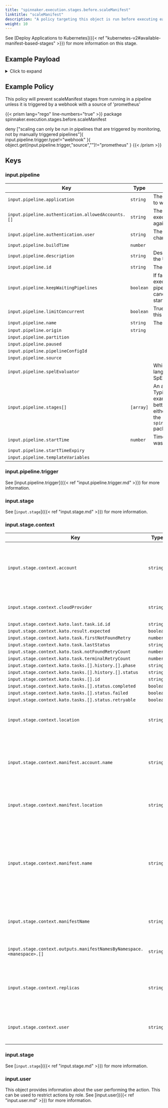 ```yaml
---
title: "spinnaker.execution.stages.before.scaleManifest"
linktitle: "scaleManifest"
description: "A policy targeting this object is run before executing each task in a scaleManifest stage."
weight: 10
---
```


See [Deploy Applications to Kubernetes]({{< ref "kubernetes-v2#available-manifest-based-stages" >}}) for more information on this stage.

## Example Payload

<details><summary>Click to expand</summary>

```json
{
  "input": {
    "pipeline": {
      "application": "hostname",
      "authentication": {
        "allowedAccounts": [
          "spinnaker",
          "staging",
          "staging-ecs"
        ],
        "user": "myUserName"
      },
      "buildTime": 1620752545407,
      "canceled": false,
      "canceledBy": null,
      "cancellationReason": null,
      "description": "Scale manifest",
      "endTime": null,
      "id": "01F5E62DKZH06TP0V627RBP4M2",
      "initialConfig": {},
      "keepWaitingPipelines": false,
      "limitConcurrent": false,
      "name": null,
      "notifications": [],
      "origin": "unknown",
      "partition": null,
      "paused": null,
      "pipelineConfigId": null,
      "source": null,
      "spelEvaluator": null,
      "stages": [
        "01F5E62DKZ1YANDNTZ9ZJY0QGE"
      ],
      "startTime": 1620752545426,
      "startTimeExpiry": null,
      "status": "RUNNING",
      "systemNotifications": [],
      "templateVariables": null,
      "trigger": {
        "artifacts": [],
        "correlationId": null,
        "isDryRun": false,
        "isRebake": false,
        "isStrategy": false,
        "notifications": [],
        "other": {
          "artifacts": [],
          "dryRun": false,
          "expectedArtifacts": [],
          "notifications": [],
          "parameters": {},
          "rebake": false,
          "resolvedExpectedArtifacts": [],
          "strategy": false,
          "type": "manual",
          "user": "myUserName"
        },
        "parameters": {},
        "resolvedExpectedArtifacts": [],
        "type": "manual",
        "user": "myUserName"
      },
      "type": "ORCHESTRATION"
    },
    "stage": {
      "context": {
        "account": "spinnaker",
        "cloudProvider": "kubernetes",
        "deploy.server.groups": {},
        "kato.last.task.id": {
          "id": "552a47bb-59ea-4f5b-aa58-9f28851a6bc6"
        },
        "kato.result.expected": false,
        "kato.task.firstNotFoundRetry": -1,
        "kato.task.lastStatus": "SUCCEEDED",
        "kato.task.notFoundRetryCount": 0,
        "kato.task.terminalRetryCount": 0,
        "kato.tasks": [
          {
            "history": [
              {
                "phase": "ORCHESTRATION",
                "status": "Initializing Orchestration Task"
              },
              {
                "phase": "ORCHESTRATION",
                "status": "Processing op: KubernetesScaleManifestOperation"
              },
              {
                "phase": "SCALE_KUBERNETES_MANIFEST",
                "status": "Starting scale operation..."
              },
              {
                "phase": "SCALE_KUBERNETES_MANIFEST",
                "status": "Looking up resource properties..."
              },
              {
                "phase": "SCALE_KUBERNETES_MANIFEST",
                "status": "Calling scale operation..."
              },
              {
                "phase": "ORCHESTRATION",
                "status": "Orchestration completed."
              }
            ],
            "id": "552a47bb-59ea-4f5b-aa58-9f28851a6bc6",
            "resultObjects": [],
            "status": {
              "completed": true,
              "failed": false,
              "retryable": false
            }
          }
        ],
        "location": "staging",
        "manifest.account.name": "spinnaker",
        "manifest.location": "staging",
        "manifest.name": "deployment hostname",
        "manifestName": "deployment hostname",
        "outputs.manifestNamesByNamespace": {
          "staging": [
            "deployment hostname"
          ]
        },
        "replicas": "5",
        "user": "myUserName"
      },
      "endTime": null,
      "id": "01F5E62DKZ1YANDNTZ9ZJY0QGE",
      "lastModified": null,
      "name": "scaleManifest",
      "outputs": {},
      "parentStageId": null,
      "refId": "0",
      "requisiteStageRefIds": [],
      "scheduledTime": null,
      "startTime": 1620752545489,
      "startTimeExpiry": null,
      "status": "RUNNING",
      "syntheticStageOwner": null,
      "tasks": [
        {
          "endTime": 1620752545644,
          "id": "1",
          "implementingClass": "com.netflix.spinnaker.orca.clouddriver.tasks.manifest.ResolveTargetManifestTask",
          "loopEnd": false,
          "loopStart": false,
          "name": "resolveTargetManifest",
          "stageEnd": false,
          "stageStart": true,
          "startTime": 1620752545521,
          "status": "SUCCEEDED"
        },
        {
          "endTime": 1620752545916,
          "id": "2",
          "implementingClass": "com.netflix.spinnaker.orca.clouddriver.tasks.manifest.ScaleManifestTask",
          "loopEnd": false,
          "loopStart": false,
          "name": "scaleManifest",
          "stageEnd": false,
          "stageStart": false,
          "startTime": 1620752545659,
          "status": "SUCCEEDED"
        },
        {
          "endTime": 1620752551162,
          "id": "3",
          "implementingClass": "com.netflix.spinnaker.orca.clouddriver.tasks.MonitorKatoTask",
          "loopEnd": false,
          "loopStart": false,
          "name": "monitorScale",
          "stageEnd": false,
          "stageStart": false,
          "startTime": 1620752545933,
          "status": "SUCCEEDED"
        },
        {
          "endTime": null,
          "id": "4",
          "implementingClass": "com.netflix.spinnaker.orca.clouddriver.tasks.manifest.WaitForManifestStableTask",
          "loopEnd": false,
          "loopStart": false,
          "name": "waitForManifestToStabilize",
          "stageEnd": true,
          "stageStart": false,
          "startTime": 1620752551183,
          "status": "RUNNING"
        }
      ],
      "type": "scaleManifest"
    },
    "user": {
      "isAdmin": false,
      "roles": [],
      "username": "myUserName"
    }
  }
}
```
</details>

## Example Policy

This policy will prevent scaleManifest stages from running in a pipeline unless it is triggered by a webhook with a source of 'prometheus'

{{< prism lang="rego" line-numbers="true" >}}
package spinnaker.execution.stages.before.scaleManifest

deny ["scaling can only be run in pipelines that are triggered by monitoring, not by manually triggered pipelines"]{
	input.pipeline.trigger.type!="webhook"
    }{
	object.get(input.pipeline.trigger,"source","")!="prometheus"
}
{{< /prism >}}

## Keys

### input.pipeline

| Key                                                | Type      | Description                                                                                                                                       |
| -------------------------------------------------- | --------- | ------------------------------------------------------------------------------------------------------------------------------------------------- |
| `input.pipeline.application`                       | `string`  | The name of the Spinnaker application to which this pipeline belongs.                                                                             |
| `input.pipeline.authentication.allowedAccounts.[]` | `string`  | The list of accounts that this pipeline execution has permissions to execute against.                                                             |
| `input.pipeline.authentication.user`               | `string`  | The Spinnaker user initiating the change.                                                                                                         |
| `input.pipeline.buildTime`                         | `number`  |                                                                                                                                                   |
| `input.pipeline.description`                       | `string`  | Description of the pipeline defined in the UI.                                                                                                    |
| `input.pipeline.id`                                | `string`  | The unique ID of the pipeline.                                                                                                                    |
| `input.pipeline.keepWaitingPipelines`              | `boolean` | If false and concurrent pipeline execution is disabled, then the pipelines in the waiting queue will get canceled when the next execution starts. |
| `input.pipeline.limitConcurrent`                   | `boolean` | True if only 1 concurrent execution of this pipeline is allowed.                                                                                  |
| `input.pipeline.name`                              | `string`  | The name of this pipeline.                                                                                                                        |
| `input.pipeline.origin`                            | `string`  |                                                                                                                                                   |
| `input.pipeline.partition`                         |           |                                                                                                                                                   |
| `input.pipeline.paused`                            |           |                                                                                                                                                   |
| `input.pipeline.pipelineConfigId`                  |           |                                                                                                                                                   |
| `input.pipeline.source`                            |           |                                                                                                                                                   |
| `input.pipeline.spelEvaluator`                     |           | Which version of spring expression language is being used to evaluate SpEL.                                                                       |
| `input.pipeline.stages[]`                          | `[array]` | An array of the stages in the pipeline. Typically if you are writing a policy that examines multiple pipeline stages, it is better to write that policy against either the `opa.pipelines package`, or the `spinnaker.execution.pipelines.before` package. |
| `input.pipeline.startTime`                         | `number`  | Timestamp from when the pipeline was started.                                                                                                     |
| `input.pipeline.startTimeExpiry`                   |           |                                                                                                                                                   |
| `input.pipeline.templateVariables`                 |           |                                                                                                                                                   |

### input.pipeline.trigger

See [input.pipeline.trigger]({{< ref "input.pipeline.trigger.md" >}}) for more information.

### input.stage

See [`input.stage`]({{< ref "input.stage.md" >}}) for more information.

### input.stage.context

| Key                                                                   | Type      | Description                                                           |
| --------------------------------------------------------------------- | --------- | --------------------------------------------------------------------- |
| `input.stage.context.account`                                         | `string`  | The name of the account containing the manifest that will be scaled.  |
| `input.stage.context.cloudProvider`                                   | `string`  | The cloud provider of the account.                                    |
| `input.stage.context.kato.last.task.id.id`                            | `string`  |                                                                       |
| `input.stage.context.kato.result.expected`                            | `boolean` |                                                                       |
| `input.stage.context.kato.task.firstNotFoundRetry`                    | `number`  |                                                                       |
| `input.stage.context.kato.task.lastStatus`                            | `string`  |                                                                       |
| `input.stage.context.kato.task.notFoundRetryCount`                    | `number`  |                                                                       |
| `input.stage.context.kato.task.terminalRetryCount`                    | `number`  |                                                                       |
| `input.stage.context.kato.tasks.[].history.[].phase`                  | `string`  |                                                                       |
| `input.stage.context.kato.tasks.[].history.[].status`                 | `string`  |                                                                       |
| `input.stage.context.kato.tasks.[].id`                                | `string`  |                                                                       |
| `input.stage.context.kato.tasks.[].status.completed`                  | `boolean` |                                                                       |
| `input.stage.context.kato.tasks.[].status.failed`                     | `boolean` |                                                                       |
| `input.stage.context.kato.tasks.[].status.retryable`                  | `boolean` |                                                                       |
| `input.stage.context.location`                                        | `string`  | The namespace in which to scale the manifest.                         |
| `input.stage.context.manifest.account.name`                           | `string`  | The name of the account containing the manifest that will be scaled.  |
| `input.stage.context.manifest.location`                               | `string`  | The namespace in which to scale the manifest.                         |
| `input.stage.context.manifest.name`                                   | `string`  | The type and name of the manifest to be scaled. This is the best field from which to reference the manifest name and namespace. |
| `input.stage.context.manifestName`                                    | `string`  | The type and name of the manifest to be scaled.                       |
| `input.stage.context.outputs.manifestNamesByNamespace.<manespace>.[]` | `string`  | The name and type of the output manifest.                             |
| `input.stage.context.replicas`                                        | `string`  | The number of pods desired to be running following the scaling event. |
| `input.stage.context.user`                                            | `string`  | The ID of the user as whom the stage is running.                      |

### input.stage

See [`input.stage`]({{< ref "input.stage.md" >}}) for more information.

### input.user

This object provides information about the user performing the action. This can be used to restrict actions by role. See [input.user]({{< ref "input.user.md" >}}) for more information.
